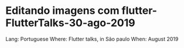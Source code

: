 # Editando imagens com flutter-FlutterTalks-30-ago-2019

Lang: Portuguese
Where: Flutter talks, in São paulo
When: August 2019
